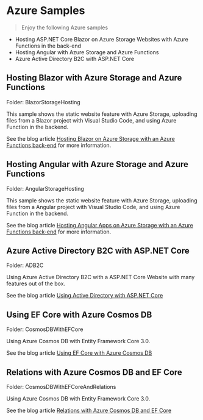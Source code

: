 # Azure Samples

> Enjoy the following Azure samples

* Hosting ASP.NET Core Blazor on Azure Storage Websites with Azure Functions in the back-end
* Hosting Angular with Azure Storage and Azure Functions
* Azure Active Directory B2C with ASP.NET Core

## Hosting Blazor with Azure Storage and Azure Functions

Folder: BlazorStorageHosting

This sample shows the static website feature with Azure Storage, uploading files from a Blazor project with Visual Studio Code, and using Azure Function in the backend.

See the blog article [Hosting Blazor on Azure Storage with an Azure Functions back-end](https://csharp.christiannagel.com/2018/07/10/azurestoragestaticwebsite/) for more information.

## Hosting Angular with Azure Storage and Azure Functions

Folder: AngularStorageHosting

This sample shows the static website feature with Azure Storage, uploading files from a Angular project with Visual Studio Code, and using Azure Function in the backend.

See the blog article [Hosting Angular Apps on Azure Storage with an Azure Functions back-end](https://csharp.christiannagel.com/2018/08/08/angularwithazurestorage/) for more information.

## Azure Active Directory B2C with ASP.NET Core

Folder: ADB2C

Using Azure Active Directory B2C with a ASP.NET Core Website with many features out of the box.

See the blog article [Using Active Directory with ASP.NET Core](https://csharp.christiannagel.com/2018/08/01/azureadb2c/)

## Using EF Core with Azure Cosmos DB

Folder: CosmosDBWithEFCore

Using Azure Cosmos DB with Entity Framework Core 3.0.

See the blog article [Using EF Core with Azure Cosmos DB](https://csharp.christiannagel.com/2018/09/05/efcorecosmos/)

## Relations with Azure Cosmos DB and EF Core

Folder: CosmosDBWithEFCoreAndRelations

Using Azure Cosmos DB with Entity Framework Core 3.0.

See the blog article [Relations with Azure Cosmos DB and EF Core]()
